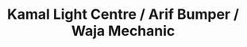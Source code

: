 ---
title: "Kamal Light Centre / Arif Bumper / Waja Mechanic"
url: /karachi/kamal-light-centre-arif-bumper-waja-mechanic/
shop: car repair
---